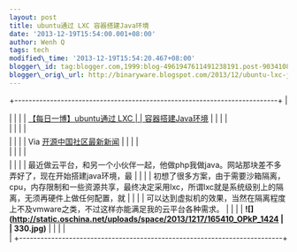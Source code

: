 ```yaml
--- 
layout: post 
title: ubuntu通过 LXC 容器搭建Java环境 
date: '2013-12-19T15:54:00.001+08:00' 
author: Wenh Q
tags: tech
modified\_time: '2013-12-19T15:54:20.467+08:00' 
blogger\_id: tag:blogger.com,1999:blog-4961947611491238191.post-9034108143106024123
blogger\_orig\_url: http://binaryware.blogspot.com/2013/12/ubuntu-lxc-java.html
---
```

+--------------------------------------------------------------------------+
| <div>                                                                    |
|                                                                          |
| [【每日一博】ubuntu通过 LXC                                              |
| 容器搭建Java环境](http://my.oschina.net/voyage1314/blog/185342)          |
|                                                                          |
| </div>                                                                   |
|                                                                          |
| <div style="margin-top: 5px;">                                           |
|                                                                          |
| Via [开源中国社区最新新闻](http://www.oschina.net/?from=rss)             |
|                                                                          |
| </div>                                                                   |
|                                                                          |
| <div style="font-size: 14px; margin-top: 5px;">                          |
|                                                                          |
| 最近做云平台，和另一个小伙伴一起，他做php我做java。网站那块差不多弄好了，现在开始搭建java环境，最 |
|                                                                          |
| 初想了很多方案，由于需要沙箱隔离，cpu，内存限制和一些资源共享，最终决定采用lxc，所谓lxc就是系统级别上的隔离，无须再硬件上做任何配置，就 |
|                                                                          |
| 可以达到虚拟机的效果，当然在隔离程度上不及vmware之类，不过这样亦能满足我的云平台各种需求。
 |
|                                                                          |
| **![](http://static.oschina.net/uploads/space/2013/1217/165410_OPkP_1424 |
| 330.jpg)**                                                               |
|                                                                          |
| </div>                                                                   |
+--------------------------------------------------------------------------+



